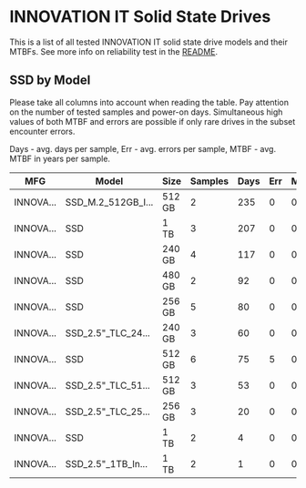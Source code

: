 INNOVATION IT Solid State Drives
================================

This is a list of all tested INNOVATION IT solid state drive models and their MTBFs. See
more info on reliability test in the [README](https://github.com/linuxhw/SMART).

SSD by Model
------------

Please take all columns into account when reading the table. Pay attention on the
number of tested samples and power-on days. Simultaneous high values of both MTBF
and errors are possible if only rare drives in the subset encounter errors.

Days - avg. days per sample,
Err  - avg. errors per sample,
MTBF - avg. MTBF in years per sample.

| MFG       | Model              | Size   | Samples | Days  | Err   | MTBF |
|-----------|--------------------|--------|---------|-------|-------|------|
| INNOVA... | SSD_M.2_512GB_I... | 512 GB | 2       | 235   | 0     | 0.64   |
| INNOVA... | SSD                | 1 TB   | 3       | 207   | 0     | 0.57   |
| INNOVA... | SSD                | 240 GB | 4       | 117   | 0     | 0.32   |
| INNOVA... | SSD                | 480 GB | 2       | 92    | 0     | 0.25   |
| INNOVA... | SSD                | 256 GB | 5       | 80    | 0     | 0.22   |
| INNOVA... | SSD_2.5"_TLC_24... | 240 GB | 3       | 60    | 0     | 0.16   |
| INNOVA... | SSD                | 512 GB | 6       | 75    | 5     | 0.15   |
| INNOVA... | SSD_2.5"_TLC_51... | 512 GB | 3       | 53    | 0     | 0.15   |
| INNOVA... | SSD_2.5"_TLC_25... | 256 GB | 3       | 20    | 0     | 0.06   |
| INNOVA... | SSD                | 1 TB   | 2       | 4     | 0     | 0.01   |
| INNOVA... | SSD_2.5"_1TB_In... | 1 TB   | 2       | 1     | 0     | 0.00   |
